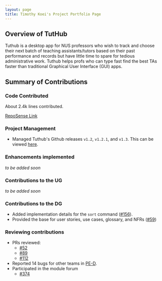 ```yaml
---
layout: page
title: Timothy Koei's Project Portfolio Page
---
```

## Overview of TutHub
Tuthub is a desktop app for NUS professors who wish to track and choose their next batch of teaching assistants/tutors based on their past performance and records but have little time to spare for tedious administrative work. Tuthub helps profs who can type fast find the best TAs faster than traditional Graphical User Interface (GUI) apps.

## Summary of Contributions
### Code Contributed
About 2.4k lines contributed.

[RepoSense Link](https://nus-cs2103-ay2223s1.github.io/tp-dashboard/?search=t1mzzz&breakdown=true)

### Project Management
- Managed Tuthub's Github releases `v1.2`, `v1.2.1`, and `v1.3`. This can be viewed [here](https://github.com/AY2223S1-CS2103T-T15-3/tp/releases).

### Enhancements implemented
_to be added soon_

### Contributions to the UG
_to be added soon_

### Contributions to the DG
- Added implementation details for the `sort` command ([#156](https://github.com/AY2223S1-CS2103T-T15-3/tp/pull/156)).
- Provided the base for user stories, use cases, glossary, and NFRs ([#59](https://github.com/AY2223S1-CS2103T-T15-3/tp/pull/59))

### Reviewing contributions
- PRs reviewed:
  - [#52](https://github.com/AY2223S1-CS2103T-T15-3/tp/pull/52)
  - [#89](https://github.com/AY2223S1-CS2103T-T15-3/tp/pull/89)
  - [#112](https://github.com/AY2223S1-CS2103T-T15-3/tp/pull/112)
- Reported 14 bugs for other teams in [PE-D](https://github.com/t1mzzz/ped/issues).
- Participated in the module forum
  - [#374](https://github.com/nus-cs2103-AY2223S1/forum/issues/374)
